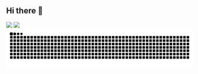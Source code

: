 ## Hi there 👋

<div>
<img height="180em" src="https://github-readme-stats.vercel.app/api?username=squidleeal&show_icons=true&theme=dracula&"/>
<img height="180em" src="https://github-readme-stats.vercel.app/api/top-langs/?username=Soares314&layout=donut&theme=dracula"/>



 <picture align="center">
  <source media="(prefers-color-scheme: dark)" srcset="https://raw.githubusercontent.com/Soares314/Soares314/output/github-contribution-grid-snake-dark.svg">
  <source media="(prefers-color-scheme: light)" srcset="https://raw.githubusercontent.com/Soares314/Soares314/output/github-contribution-grid-snake-dark.svg">
  <img align="center" alt="github contribution grid snake animation" src="https://raw.githubusercontent.com/Soares314/Soares314/output/github-contribution-grid-snake.svg">
</picture>
<!--
**Soares314/Soares314** is a ✨ _special_ ✨ repository because its `README.md` (this file) appears on your GitHub profile.

Here are some ideas to get you started:

- 🔭 I’m currently working on ...
- 🌱 I’m currently learning ...
- 👯 I’m looking to collaborate on ...
- 🤔 I’m looking for help with ...
- 💬 Ask me about ...
- 📫 How to reach me: ...
- 😄 Pronouns: ...
- ⚡ Fun fact: ...
-->
